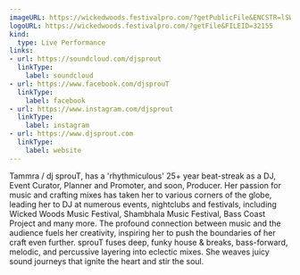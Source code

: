 ```yaml
---
imageURL: https://wickedwoods.festivalpro.com/?getPublicFile&ENCSTR=lSWBeUufTMShJpiCfEsQ
logoURL: https://wickedwoods.festivalpro.com/?getFile&FILEID=32155
kind:
  type: Live Performance
links:
- url: https://soundcloud.com/djsprout
  linkType:
    label: soundcloud
- url: https://www.facebook.com/djsprouT
  linkType:
    label: facebook
- url: https://www.instagram.com/djsprout
  linkType:
    label: instagram
- url: https://www.djsprout.com
  linkType:
    label: website
---
```

Tammra / dj sprouT, has a 'rhythmiculous' 25+ year beat-streak as a DJ, Event Curator, Planner and Promoter, and soon, Producer. Her passion for music and crafting mixes has taken her to various corners of the globe, leading her to DJ at numerous events, nightclubs and festivals, including Wicked Woods Music Festival, Shambhala Music Festival, Bass Coast Project and many more. The profound connection between music and the audience fuels her creativity, inspiring her to push the boundaries of her craft even further. sprouT fuses deep, funky house & breaks, bass-forward, melodic, and percussive layering into eclectic mixes. She weaves juicy sound journeys that ignite the heart and stir the soul.